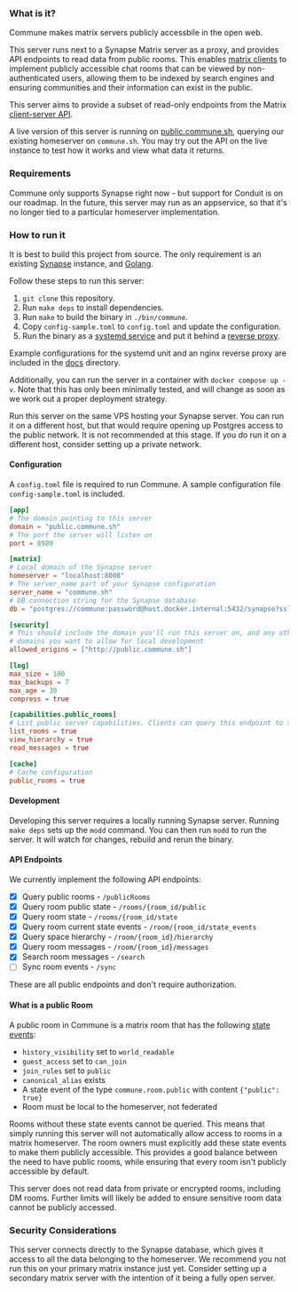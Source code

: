 ### What is it? 

Commune makes matrix servers publicly accessbile in the open web.

This server runs next to a Synapse Matrix server as a proxy, and provides API endpoints to read data from public rooms. This enables [matrix clients](https://github.com/commune-os/client) to implement publicly accessible chat rooms that can be viewed by non-authenticated users, allowing them to be indexed by search engines and ensuring communities and their information can exist in the public.

This server aims to provide a subset of read-only endpoints from the Matrix [client-server API](https://spec.matrix.org/v1.10/client-server-api/). 

A live version of this server is running on [public.commune.sh](https://public.commune.sh/publicRooms), querying our existing homeserver on `commune.sh`. You may try out the API on the live instance to test how it works and view what data it returns.

### Requirements
Commune only supports Synapse right now - but support for Conduit is on our roadmap. In the future, this server may run as an appservice, so that it's no longer tied to a particular homeserver implementation.

### How to run it
It is best to build this project from source. The only requirement is an existing [Synapse](https://element-hq.github.io/synapse/latest/setup/installation.html) instance, and [Golang](https://go.dev/doc/install).

Follow these steps to run this server:

1. `git clone` this repository.
2. Run `make deps` to install dependencies.
3. Run `make` to build the binary in `./bin/commune`.
4. Copy `config-sample.toml` to `config.toml` and update the configuration.
5. Run the binary as a [systemd service](https://github.com/commune-os/server/blob/main/docs/commune-server.service) and put it behind a [reverse proxy](https://github.com/commune-os/server/blob/main/docs/nginx-reverse-proxy).

Example configurations for the systemd unit and an nginx reverse proxy are included in the [docs](https://github.com/commune-os/server/blob/main/docs) directory.

Additionally, you can run the server in a container with `docker compose up -v`. Note that this has only been minimally tested, and will change as soon as we work out a proper deployment strategy.

Run this server on the same VPS hosting your Synapse server. You can run it on a different host, but that would require opening up Postgres access to the public network. It is not recommended at this stage. If you do run it on a different host, consider setting up a private network. 


#### Configuration
A `config.toml` file is required to run Commune. A sample configuration file `config-sample.toml` is included. 

```toml
[app]
# The domain pointing to this server
domain = "public.commune.sh"
# The port the server will listen on
port = 8989

[matrix]
# Local domain of the Synapse server
homeserver = "localhost:8008"
# The server_name part of your Synapse configuration
server_name = "commune.sh"
# DB connection string for the Synapse database
db = "postgres://commune:password@host.docker.internal:5432/synapse?sslmode=disable"

[security]
# This should include the domain you'll run this server on, and any other
# domains you want to allow for local development
allowed_origins = ["http://public.commune.sh"]

[log]
max_size = 100
max_backups = 7
max_age = 30
compress = true

[capabilities.public_rooms]
# List public server capabilities. Clients can query this endpoint to see what the server supports.
list_rooms = true
view_hierarchy = true
read_messages = true

[cache]
# Cache configuration
public_rooms = true
```

#### Development
Developing this server requires a locally running Synapse server. Running `make deps` sets up the `modd` command. You can then run `modd` to run the server. It will watch for changes, rebuild and rerun the binary.

#### API Endpoints

We currently implement the following API endpoints:
 - [x] Query public rooms - `/publicRooms`
 - [x] Query room public state - `/rooms/{room_id/public`
 - [x] Query room state - `/rooms/{room_id/state`
 - [x] Query room current state events - `/room/{room_id/state_events`
 - [x] Query space hierarchy - `/room/{room_id}/hierarchy`
 - [x] Query room messages - `/room/{room_id}/messages`
 - [x] Search room messages - `/search`
 - [ ] Sync room events - `/sync`

These are all public endpoints and don't require authorization.

#### What is a public Room
A public room in Commune is a matrix room that has the following [state events](https://spec.matrix.org/v1.10/client-server-api/#types-of-room-events):
- `history_visibility` set to `world_readable`
- `guest_access` set to `can_join`
- `join_rules` set to `public`
- `canonical_alias` exists
- A state event of the type `commune.room.public` with content `{"public": true}`
- Room must be local to the homeserver, not federated

Rooms without these state events cannot be queried. This means that simply running this server will not automatically allow access to rooms in a matrix homeserver. The room owners must explicitly add these state events to make them publicly accessible. This provides a good balance between the need to have public rooms, while ensuring that every room isn't publicly accessible by default.

This server does not read data from private or encrypted rooms, including DM rooms. Further limits will likely be added to ensure sensitive room data cannot be publicly accessed.


### Security Considerations
This server connects directly to the Synapse database, which gives it access to all the data belonging to the homeserver. We recommend you not run this on your primary matrix instance just yet. Consider setting up a secondary matrix server with the intention of it being a fully open server.
